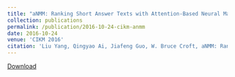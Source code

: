 ```yaml
---
title: "aNMM: Ranking Short Answer Texts with Attention-Based Neural Matching Model"
collection: publications
permalink: /publication/2016-10-24-cikm-anmm
date: 2016-10-24
venue: 'CIKM 2016'
citation: 'Liu Yang, Qingyao Ai, Jiafeng Guo, W. Bruce Croft, aNMM: Ranking Short Answer Texts with Attention-Based Neural Matching Model, In Proceedings of the 25th ACM International Conference on Information and Knowledge Management (CIKM 2016), Indianapolis, IN, USA. October 24-28, 2016. Full Oral Paper. Acceptance rate=17.6% (165 out of 935). '
---
```


<a href='http://yangliuy.github.io/files/papers/16-CIKM-aNMM.pdf'>Download</a>
